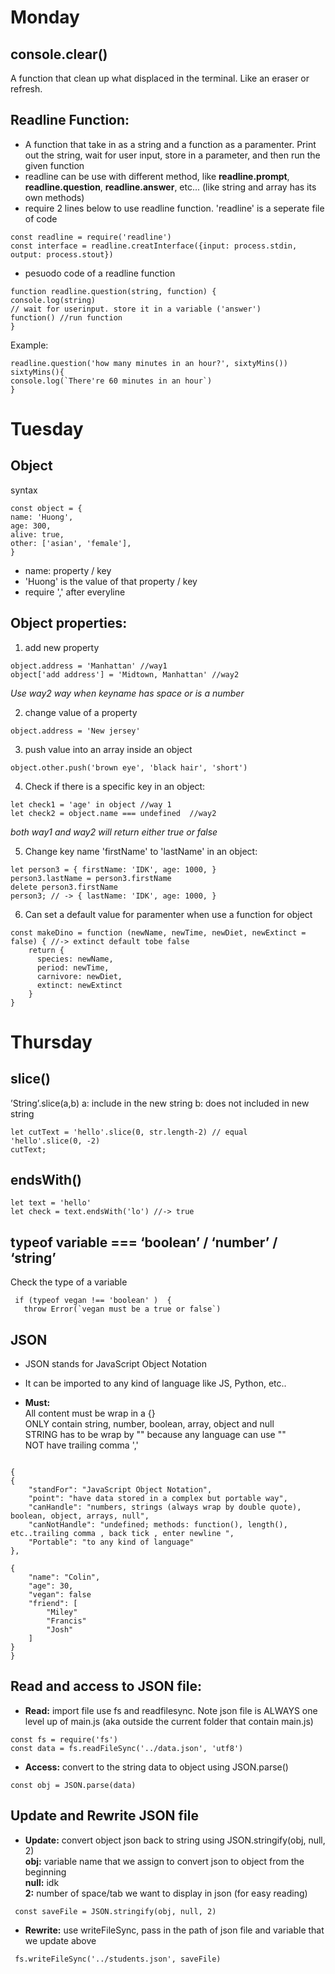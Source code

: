 # Monday
## console.clear()
A function that clean up what displaced in the terminal. Like an eraser or refresh.

## Readline Function:
* A function that take in as a string and a function as a paramenter. Print out the string, wait for user input, store in a parameter, and then run the given function
* readline can be use with different method, like **readline.prompt**, **readline.question**, **readline.answer**, etc... (like string and array has its own methods)
* require 2 lines below to use readline function. 'readline' is a seperate file of code
~~~
const readline = require('readline')
const interface = readline.creatInterface({input: process.stdin, output: process.stout})
~~~
* pesuodo code of a readline function
~~~
function readline.question(string, function) {
console.log(string)
// wait for userinput. store it in a variable ('answer')
function() //run function
}
~~~
Example:
~~~
readline.question('how many minutes in an hour?', sixtyMins())
sixtyMins(){
console.log(`There're 60 minutes in an hour`)
} 
~~~

# Tuesday
## Object
syntax
~~~
const object = {
name: 'Huong',  
age: 300,
alive: true,
other: ['asian', 'female'],
}
~~~
* name: property / key <br/>
* 'Huong' is the value of that property / key<br/>
* require ',' after everyline <br/>

## Object properties:

1. add new property
~~~
object.address = 'Manhattan' //way1
object['add address'] = 'Midtown, Manhattan' //way2
~~~ 
*Use way2 way when keyname has space or is a number*

2. change value of a property
~~~
object.address = 'New jersey'
~~~

3. push value into an array inside an object
~~~
object.other.push('brown eye', 'black hair', 'short')
~~~

4. Check if there is a specific key in an object:
~~~
let check1 = 'age' in object //way 1 
let check2 = object.name === undefined  //way2
~~~
*both way1 and way2 will return either true or false*

5. Change key name 'firstName' to 'lastName' in an object:
~~~
let person3 = { firstName: 'IDK', age: 1000, }
person3.lastName = person3.firstName
delete person3.firstName
person3; // -> { lastName: 'IDK', age: 1000, } 
~~~

6. Can set a default value for paramenter when use a function for object
~~~
const makeDino = function (newName, newTime, newDiet, newExtinct = false) { //-> extinct default tobe false
    return {
      species: newName,
      period: newTime,
      carnivore: newDiet,
      extinct: newExtinct
    }
}
~~~

# Thursday
## slice()
’String’.slice(a,b)
a: include in the new string
b: does not included in new string
~~~
let cutText = 'hello'.slice(0, str.length-2) // equal  'hello'.slice(0, -2)
cutText;
~~~
## endsWith()
~~~
let text = 'hello'
let check = text.endsWith('lo') //-> true
~~~

## typeof variable === ‘boolean’ / ‘number’ / ‘string’
Check the type of a variable
~~~
 if (typeof vegan !== 'boolean' )  {
   throw Error(`vegan must be a true or false`)
~~~
## JSON
* JSON stands for JavaScript Object Notation
* It can be imported to any kind of language like JS, Python, etc..

* **Must:** <br/>
All content must be wrap in a {} <br/>
ONLY contain string, number, boolean, array, object and null <br/>
STRING has to be wrap by "" because any language can use "" <br/>
NOT have trailing comma ',' <br/>

~~~

{
{
    "standFor": "JavaScript Object Notation",
    "point": "have data stored in a complex but portable way",
    "canHandle": "numbers, strings (always wrap by double quote), boolean, object, arrays, null",
    "canNotHandle": "undefined; methods: function(), length(), etc..trailing comma , back tick , enter newline ",
    "Portable": "to any kind of language"
},

{
    "name": "Colin",
    "age": 30,
    "vegan": false
    "friend": [
        "Miley"
        "Francis"
        "Josh"
    ]
}
}

~~~
## Read and access to JSON file:
* **Read:** import file use fs and readfilesync. Note json file is ALWAYS one level up of main.js (aka outside the current folder that contain main.js)
~~~
const fs = require('fs')
const data = fs.readFileSync('../data.json', 'utf8')
~~~

* **Access:** convert to the string data to object using JSON.parse()
~~~
const obj = JSON.parse(data)
~~~

## Update and Rewrite JSON file
* **Update:** convert object json back to string using JSON.stringify(obj, null, 2) <br/>
**obj:** variable name that we assign to convert json to object from the beginning<br/>
**null:** idk<br/>
**2:** number of space/tab we want to display in json (for easy reading)<br/>
~~~
 const saveFile = JSON.stringify(obj, null, 2)
 ~~~
* **Rewrite:** use writeFileSync, pass in the path of json file and variable that we update above
~~~
 fs.writeFileSync('../students.json', saveFile)
~~~ 
